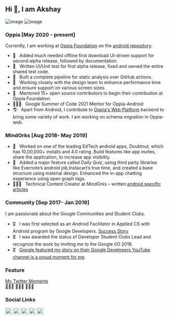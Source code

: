 ## Hi 👋, I am Akshay
![image](https://img.shields.io/badge/Kotlin-0095D5?&style=for-the-badge&logo=kotlin&logoColor=white)
![image](https://img.shields.io/badge/Android-3DDC84?style=for-the-badge&logo=android&logoColor=white)

### Oppia [May 2020 - present]
Currently, I am working at [Oppia Foundation](https://www.oppia.org/) on the [android repository](https://github.com/oppia/oppia-android/pulls/anandwana001).
 - 🦿 &nbsp; Added much needed offline first download UI-driven support for second alpha release, followed by documentation.
 - 🧪 &nbsp; Written UI/Unit test for first alpha release, fixed and owned the entire shared test code.
 - 🧐 &nbsp; Built a complete pipeline for static analysis over GitHub actions.
 - 🎨 &nbsp; Working closely with the design team to enhance performance time and ensure support on various screen sizes.
 - 🤝 &nbsp; Mentored 15+ open source contributors to begin their contribution at Oppia Foundation.
 - 🧑🏻‍💻 &nbsp; Google Summer of Code 2021 Mentor for Oppia-Android
 - 🌎 &nbsp; Apart from Android, I contribute to [Oppia's Web Platform](https://github.com/oppia/oppia/pulls/anandwana001) backend to bring some variety of work. I am working on schema migration in Oppia-web.

### MindOrks [Aug 2018- May 2019]
 - 🧪 &nbsp; Worked on one of the leading EdTech android apps, Doubtnut, which has 10,00,000+ installs and 4.0 rating. Build features like app invites, share the application, to increase app visibility.
 - 🦿 &nbsp; Added a major feature called Daily Quiz, using third party libraries like Evernote’s android job,Instacart’s true time, and created a base structure using material design. Enhanced the in-app chatting experience using open graph tags.
 - 🧑🏻‍💻 &nbsp; Technical Content Creator at MindOrks – written [android specific articles](https://blog.mindorks.com/user/profile/id/7037)

### Community [Sep 2017- Jan 2019]
I am passionate about the Google Communities and Student Clubs.
 - 🎖 &nbsp; I was first selected as an Android Facilitator in Applied CS with Android program by Google Developers. [Success Story](https://www.youtube.com/watch?v=6vfCdHDjXQA)
 - 🎖 &nbsp; I was awarded the status of Developer Student Clubs Lead and recognize the work by inviting me to the Google I/O 2018.
 - 🎖 &nbsp; [Google featured my story on their Google Developers YouTube channel is a proud moment for me](https://www.youtube.com/watch?v=y1JuamnN4_Q).

### Feature
[My Twitter Moments](https://twitter.com/i/events/1037634773605265409)
<br>👩🏻‍🎓 🧑🏻‍🎓 👨🏻‍🎓 

### Social Links
<a href="https://twitter.com/akshay81844">
  <img align="left" alt="Akshay's Twitter" width="22px" src="https://cdn.jsdelivr.net/npm/simple-icons@v3/icons/twitter.svg" />
</a>
<a href="https://www.linkedin.com/in/anandwana001/">
  <img align="left" alt="Akshay's Linkdein" width="22px" src="https://cdn.jsdelivr.net/npm/simple-icons@v3/icons/linkedin.svg" />
</a>
<a href="https://medium.com/@anandwana">
  <img align="left" alt="Akshay's Medium" width="22px" src="https://cdn.jsdelivr.net/npm/simple-icons@v3/icons/medium.svg" />
</a>
<a href="https://stackoverflow.com/users/5261361/akshay-nandwana">
  <img align="left" alt="Akshay's Stackoverflow" width="22px" src="https://cdn.jsdelivr.net/npm/simple-icons@v3/icons/stackoverflow.svg" />
</a>
<a href = "https://www.instagram.com/_akshay_nandwana/">
  <img align="left" alt="Akshay's Instagram" width="22px" src="https://cdn.jsdelivr.net/npm/simple-icons@v3/icons/instagram.svg" />
</a>
